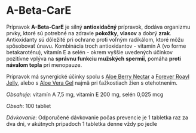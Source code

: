 A-Beta-CarE
===========

Prípravok **A-Beta-CarE** je silný **antioxidačný** prípravok, dodáva organizmu
prvky, ktoré sú potrebné na zdravie **pokožky**, **vlasov** a dobrý **zrak**.
Antioxidanty sú dôležité pri ochrane proti voľným radikálom, ktoré môžu
spôsobovať únavu. Kombinácia troch antioxidantov - vitamín A (vo forme
betakaroténu), vitamín E a selén - okrem vyššie uvedených účinkov pozitívne
vplýva na **správnu funkciu mužských spermii**, pomáha **proti návalom tepla**
pri menopauze.

Prípravok má synergické účinky spolu s [Aloe Berry
Nectar](/produkty-FLP/aloe-berry-nectar) a [Forever Roayl
Jelly](/produkty-FLP/forever-royal-jelly), alebo s [Aloe Vera
Gel](/produkty-FLP/aloe-vera-gel) najmä pri ťažkostiach žien
s otehotnením.

*Obsahuje*: vitamín A 7,5 mg, vitamín E 200 mg, selén 0,025 mcg

*Obsah*: 100 tabliet

*Dávkovanie*: Odporučené dávkovanie počas prevencie je 1 tabletka raz za dva
dni, v akútnych prípadoch 1 tabletka denne vždy po jedle

